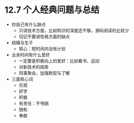 # 12.7 个人经典问题与总结

- 你自己有什么缺点
	- 只讲技术方面，比如知识的深度还不够，源码阅读的比较少
	- 切记不要讲性格方面的缺点 
- 结婚与生子
	- 核心：短时间内没有计划 
- 业余时间有什么爱好
	- 一定要是积极向上的爱好：比如看书、运动
	- 对新技术的探索 
	- 同事聚会，加强默契与了解
- 三面核心词
	- 乐观
	- 好学
	- 积极
	- 有责任：不甩锅
	- 随和
	- 奉献 